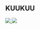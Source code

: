 ## KUUKUU
<a href="https://www.linkedin.com/in/vodinhquoc/">
    <img src="https://img.shields.io/badge/-Linkedin-blue?style=flat-square&logo=linkedin">
</a>

<a href="mailto:quocvo744266@gmail.com">
    <img src="https://img.shields.io/badge/-Email-red?style=flat-square&logo=gmail&logoColor=white">
</a>
